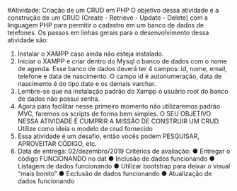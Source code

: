 #Atividade: Criação de um CRUD em PHP
O objetivo dessa atividade é a construção de um CRUD (Create - Retrieve - Update - Delete) com a
linguagem PHP para permitir o cadastro em um banco de dados de telefones. Os passos em linhas
gerais para o desenvolvimento dessa atividade são:

1. Instalar o XAMPP caso ainda não esteja instalado.
2. Iniciar o XAMPP e criar dentro do Mysql o banco de dados com o nome de agenda. Esse
   banco de dados deverá ter 4 campos: id, nome, email, telefone e data de nascimento. O campo
   id é autonumeração, data de nascimento é do tipo date e os demais varchar.
3. Lembre-se que na instalação padrão do Xampp o usuário root do banco de dados não possui
   senha.
4. Agora para facilitar nesse primeiro momento não utilizaremos padrão MVC, faremos os scripts
   de forma bem simples. O SEU OBJETIVO NESSA ATIVIDADE É CUMPRIR A MISSÃO DE
   CONSTRUIR UM CRUD. Utilize como ideia o modelo de crud fornecido
5. Essa atividade é um desafio, então vocês podem PESQUISAR, APROVEITAR CÓDIGO, etc.
6. Data de entrega: 02/dezembro/2019
   Critérios de avaliação:
   ● Entregar o código FUNCIONANDO no dat
   ● Inclusão de dados funcionando
   ● Listagem de dados funcionando
   ● Utilizar bootstrap para deixar o visual “mais bonito”
   ● Exclusão de dados funcionando
   ● Atualização de dados funcionando
